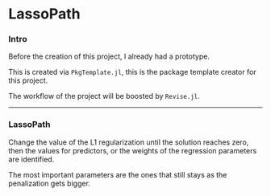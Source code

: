 # LassoPath

### **Intro**

Before the creation of this project, I already had a prototype. 

This is created via `PkgTemplate.jl`, this is the package template creator for this project. 

The workflow of the project will be boosted by `Revise.jl`. 


---
### **LassoPath**

Change the value of the L1 regularization until the solution reaches zero, then the values for predictors, or the weights of the regression parameters are identified. 

The most important parameters are the ones that still stays as the penalization gets bigger. 






